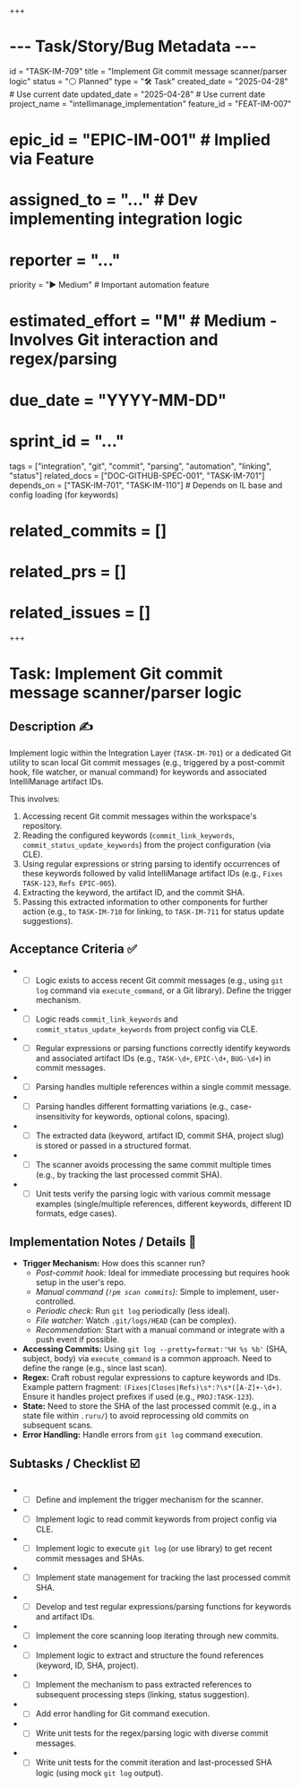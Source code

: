 +++
# --- Task/Story/Bug Metadata ---
id = "TASK-IM-709"
title = "Implement Git commit message scanner/parser logic"
status = "⚪️ Planned"
type = "🛠️ Task"
created_date = "2025-04-28" # Use current date
updated_date = "2025-04-28" # Use current date
project_name = "intellimanage_implementation"
feature_id = "FEAT-IM-007"
# epic_id = "EPIC-IM-001" # Implied via Feature
# assigned_to = "..." # Dev implementing integration logic
# reporter = "..."
priority = "▶️ Medium" # Important automation feature
# estimated_effort = "M" # Medium - Involves Git interaction and regex/parsing
# due_date = "YYYY-MM-DD"
# sprint_id = "..."
tags = ["integration", "git", "commit", "parsing", "automation", "linking", "status"]
related_docs = ["DOC-GITHUB-SPEC-001", "TASK-IM-701"]
depends_on = ["TASK-IM-701", "TASK-IM-110"] # Depends on IL base and config loading (for keywords)
# related_commits = []
# related_prs = []
# related_issues = []
+++

# Task: Implement Git commit message scanner/parser logic

## Description ✍️

Implement logic within the Integration Layer (`TASK-IM-701`) or a dedicated Git utility to scan local Git commit messages (e.g., triggered by a post-commit hook, file watcher, or manual command) for keywords and associated IntelliManage artifact IDs.

This involves:
1.  Accessing recent Git commit messages within the workspace's repository.
2.  Reading the configured keywords (`commit_link_keywords`, `commit_status_update_keywords`) from the project configuration (via CLE).
3.  Using regular expressions or string parsing to identify occurrences of these keywords followed by valid IntelliManage artifact IDs (e.g., `Fixes TASK-123`, `Refs EPIC-005`).
4.  Extracting the keyword, the artifact ID, and the commit SHA.
5.  Passing this extracted information to other components for further action (e.g., to `TASK-IM-710` for linking, to `TASK-IM-711` for status update suggestions).

## Acceptance Criteria ✅

*   - [ ] Logic exists to access recent Git commit messages (e.g., using `git log` command via `execute_command`, or a Git library). Define the trigger mechanism.
*   - [ ] Logic reads `commit_link_keywords` and `commit_status_update_keywords` from project config via CLE.
*   - [ ] Regular expressions or parsing functions correctly identify keywords and associated artifact IDs (e.g., `TASK-\d+`, `EPIC-\d+`, `BUG-\d+`) in commit messages.
*   - [ ] Parsing handles multiple references within a single commit message.
*   - [ ] Parsing handles different formatting variations (e.g., case-insensitivity for keywords, optional colons, spacing).
*   - [ ] The extracted data (keyword, artifact ID, commit SHA, project slug) is stored or passed in a structured format.
*   - [ ] The scanner avoids processing the same commit multiple times (e.g., by tracking the last processed commit SHA).
*   - [ ] Unit tests verify the parsing logic with various commit message examples (single/multiple references, different keywords, different ID formats, edge cases).

## Implementation Notes / Details 📝

*   **Trigger Mechanism:** How does this scanner run?
    *   *Post-commit hook:* Ideal for immediate processing but requires hook setup in the user's repo.
    *   *Manual command (`!pm scan commits`):* Simple to implement, user-controlled.
    *   *Periodic check:* Run `git log` periodically (less ideal).
    *   *File watcher:* Watch `.git/logs/HEAD` (can be complex).
    *   *Recommendation:* Start with a manual command or integrate with a push event if possible.
*   **Accessing Commits:** Using `git log --pretty=format:'%H %s %b'` (SHA, subject, body) via `execute_command` is a common approach. Need to define the range (e.g., since last scan).
*   **Regex:** Craft robust regular expressions to capture keywords and IDs. Example pattern fragment: `(Fixes|Closes|Refs)\s*:?\s*([A-Z]+-\d+)`. Ensure it handles project prefixes if used (e.g., `PROJ:TASK-123`).
*   **State:** Need to store the SHA of the last processed commit (e.g., in a state file within `.ruru/`) to avoid reprocessing old commits on subsequent scans.
*   **Error Handling:** Handle errors from `git log` command execution.

## Subtasks / Checklist ☑️

*   - [ ] Define and implement the trigger mechanism for the scanner.
*   - [ ] Implement logic to read commit keywords from project config via CLE.
*   - [ ] Implement logic to execute `git log` (or use library) to get recent commit messages and SHAs.
*   - [ ] Implement state management for tracking the last processed commit SHA.
*   - [ ] Develop and test regular expressions/parsing functions for keywords and artifact IDs.
*   - [ ] Implement the core scanning loop iterating through new commits.
*   - [ ] Implement logic to extract and structure the found references (keyword, ID, SHA, project).
*   - [ ] Implement the mechanism to pass extracted references to subsequent processing steps (linking, status suggestion).
*   - [ ] Add error handling for Git command execution.
*   - [ ] Write unit tests for the regex/parsing logic with diverse commit messages.
*   - [ ] Write unit tests for the commit iteration and last-processed SHA logic (using mock `git log` output).